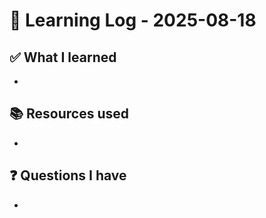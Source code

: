 # 🧠 Learning Log - 2025-08-18

## ✅ What I learned

- 

## 📚 Resources used

- 

## ❓ Questions I have

- 
